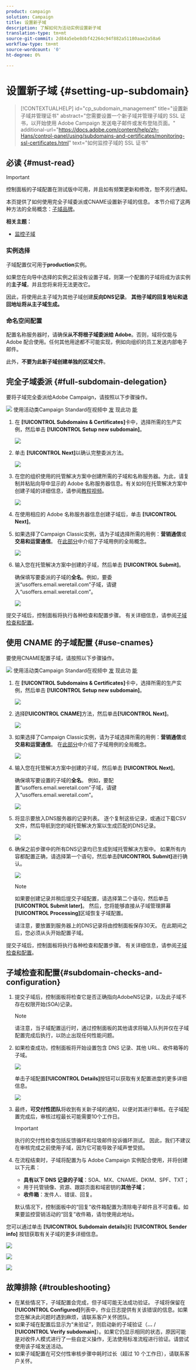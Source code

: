```yaml
---
product: campaign
solution: Campaign
title: 设置新子域
description: 了解如何为活动实例设置新子域
translation-type: tm+mt
source-git-commit: 2d84a5ebe8dbf42264c94f882a51180aae2a58a6
workflow-type: tm+mt
source-wordcount: '0'
ht-degree: 0%

---
```



# 设置新子域 {#setting-up-subdomain}

>[!CONTEXTUALHELP]
>id="cp_subdomain_management"
>title="设置新子域并管理证书"
>abstract="您需要设置一个新子域并管理子域的 SSL 证书，以开始使用 Adobe Campaign 发送电子邮件或发布登陆页面。"
>additional-url="https://docs.adobe.com/content/help/zh-Hans/control-panel/using/subdomains-and-certificates/monitoring-ssl-certificates.html" text="如何监控子域的 SSL 证书"

## 必读 {#must-read}

>[!IMPORTANT]
>
>控制面板的子域配置在测试版中可用，并且如有频繁更新和修改，恕不另行通知。

本页提供了如何使用完全子域委派或CNAME设置新子域的信息。 本节介绍了这两种方法的全局概念：[子域品牌](../../subdomains-certificates/using/subdomains-branding.md)。

**相关主题：**

* [监控子域](../../subdomains-certificates/using/monitoring-subdomains.md)

### 实例选择

子域配置仅可用于&#x200B;**production**&#x200B;实例。

如果您在向导中选择的实例之前没有设置子域，则第一个配置的子域将成为该实例的&#x200B;**主子域**，并且您将来将无法更改它。

因此，将使用此主子域为其他子域创建&#x200B;**反向DNS记录**。 **其他子域的回复地址和退回地址将从主子域生成。**

### 命名空间配置

配置名称服务器时，请确保&#x200B;**从不将根子域委派给 Adobe**。否则，域将仅能与 Adobe 配合使用。任何其他用途都不可能实现，例如向组织的员工发送内部电子邮件。

此外，**不要为此新子域创建单独的区域文件**。

## 完全子域委派 {#full-subdomain-delegation}

要将子域完全委派给Adobe Campaign，请按照以下步骤操作。

![](assets/do-not-localize/how-to-video.png) 使用活动类Campaign Standard在视频中 [发](https://experienceleague.adobe.com/docs/campaign-classic-learn/control-panel/subdomains-and-certificates/subdomain-delegation.html?lang=en#subdomains-and-certificates) 现此功 [能](https://experienceleague.adobe.com/docs/campaign-standard-learn/control-panel/subdomains-and-certificates/subdomain-delegation.html?lang=en#subdomains-and-certificates)

1. 在 **[!UICONTROL Subdomains & Certificates]**&#x200B;卡中，选择所需的生产实例，然后单击 **[!UICONTROL Setup new subdomain]**。

   ![](assets/subdomain1.png)

1. 单击 **[!UICONTROL Next]**&#x200B;以确认完整委派方法。

   ![](assets/subdomain3.png)

1. 在您的组织使用的托管解决方案中创建所需的子域和名称服务器。为此，请复制并粘贴向导中显示的 Adobe 名称服务器信息。有关如何在托管解决方案中创建子域的详细信息，请参阅[教程视频](https://video.tv.adobe.com/v/30175?captions=chi_hans)。

   ![](assets/subdomain4.png)

1. 在使用相应的 Adobe 名称服务器信息创建子域后，单击 **[!UICONTROL Next]**。

1. 如果选择了Campaign Classic实例，请为子域选择所需的用例：**营销通信**&#x200B;或&#x200B;**交易和运营通信**。 在[此部分](../../subdomains-certificates/using/subdomains-branding.md#about-subdomains-use-cases)中介绍了子域用例的全局概念。

   ![](assets/subdomain5.png)

1. 输入您在托管解决方案中创建的子域，然后单击 **[!UICONTROL Submit]**。

   确保填写要委派的子域的&#x200B;**全名**。例如，要委派“usoffers.email.weretail.com”子域，请键入“usoffers.email.weretail.com”。

   ![](assets/subdomain6.png)

提交子域后，控制面板将执行各种检查和配置步骤。 有关详细信息，请参阅[子域检查和配置](#subdomain-checks-and-configuration)。

## 使用 CNAME 的子域配置 {#use-cnames}

要使用CNAME配置子域，请按照以下步骤操作。

![](assets/do-not-localize/how-to-video.png) 使用活动类Campaign Standard在视频中 [发](https://experienceleague.adobe.com/docs/campaign-classic-learn/control-panel/subdomains-and-certificates/delegating-subdomains-using-cname.html?lang=en#subdomains-and-certificates) 现此功 [能](https://experienceleague.adobe.com/docs/campaign-standard-learn/control-panel/subdomains-and-certificates/delegating-subdomains-using-cname.html?lang=en)

1. 在 **[!UICONTROL Subdomains & Certificates]**&#x200B;卡中，选择所需的生产实例，然后单击 **[!UICONTROL Setup new subdomain]**。

   ![](assets/subdomain1.png)

1. 选择&#x200B;**[!UICONTROL CNAME]**&#x200B;方法，然后单击&#x200B;**[!UICONTROL Next]**。

   ![](assets/cname-method-selection.png)

1. 如果选择了Campaign Classic实例，请为子域选择所需的用例：**营销通信**&#x200B;或&#x200B;**交易和运营通信**。 在[此部分](../../subdomains-certificates/using/subdomains-branding.md#about-subdomains-use-cases)中介绍了子域用例的全局概念。

   ![](assets/cname-use-case.png)

1. 输入您在托管解决方案中创建的子域，然后单击 **[!UICONTROL Next]**。

   确保填写要设置的子域的&#x200B;**全名**。 例如，要配置“usoffers.email.weretail.com”子域，请键入“usoffers.email.weretail.com”。

   ![](assets/cname-submit.png)

1. 将显示要放入DNS服务器的记录列表。 逐个复制这些记录，或通过下载CSV文件，然后导航到您的域托管解决方案以生成匹配的DNS记录。

   ![](assets/cname-generate-record.png)

1. 确保之前步骤中的所有DNS记录均已生成到域托管解决方案中。 如果所有内容都配置正确，请选择第一个语句，然后单击&#x200B;**[!UICONTROL Submit]**&#x200B;进行确认。

   ![](assets/cname-confirmation.png)

   >[!NOTE]
   >
   >如果要创建记录并稍后提交子域配置，请选择第二个语句，然后单击&#x200B;**[!UICONTROL Submit later]**。 然后，您将能够直接从子域管理屏幕&#x200B;**[!UICONTROL Processing]**&#x200B;区域恢复子域配置。
   >
   >请注意，要放置到服务器上的DNS记录将由控制面板保存30天。 在此期间之后，您必须从头开始配置子域。

提交子域后，控制面板将执行各种检查和配置步骤。 有关详细信息，请参阅[子域检查和配置](#subdomain-checks-and-configuration)。

## 子域检查和配置{#subdomain-checks-and-configuration}

1. 提交子域后，控制面板将检查它是否正确指向AdobeNS记录，以及此子域不存在权限开始(SOA)记录。

   >[!NOTE]
   >
   >请注意，当子域配置运行时，通过控制面板的其他请求将输入队列并仅在子域配置完成后执行，以防止出现任何性能问题。

1. 如果检查成功，控制面板将开始设置包含 DNS 记录、其他 URL、收件箱等的子域。

   ![](assets/subdomain7.png)

   单击子域配置&#x200B;**[!UICONTROL Details]**&#x200B;按钮可以获取有关配置进度的更多详细信息。

   ![](assets/subdomain_audit.png)

1. 最终，**可交付性团队**&#x200B;将收到有关新子域的通知，以便对其进行审核。在子域配置完成后，审核过程最长可能需要10个工作日。

   >[!IMPORTANT]
   >
   >执行的交付性检查包括反馈循环和垃圾邮件投诉循环测试。 因此，我们不建议在审核完成之前使用子域，因为它可能导致子域声誉受损。

1. 在流程结束时，子域将配置为与 Adobe Campaign 实例配合使用，并将创建以下元素：

   * **具有以下 DNS 记录的子域**：SOA、MX、CNAME、DKIM、SPF、TXT；
   * 用于托管镜像、资源、跟踪页面和域密钥的&#x200B;**其他子域**；
   * **收件箱**：发件人、错误、回复。

   默认情况下，控制面板中的“回复”收件箱配置为清除电子邮件且不可查看。如果要监控营销活动的“回复”收件箱，请勿使用此地址。

您可以通过单击 **[!UICONTROL Subdomain details]**&#x200B;和 **[!UICONTROL Sender info]** 按钮获取有关子域的更多详细信息。

![](assets/detail_buttons.png)

![](assets/subdomain_details.png)

![](assets/sender_info.png)

## 故障排除 {#troubleshooting}

* 在某些情况下，子域配置会完成，但子域可能无法成功验证。 子域将保留在&#x200B;**[!UICONTROL Configured]**&#x200B;列表中，作业日志提供有关该错误的信息。如果您在解决此问题时遇到麻烦，请联系客户关怀团队。
* 如果子域在配置后显示为“未验证”，则启动新的子域验证（**...** / **[!UICONTROL Verify subdomain]**）。如果它仍显示相同的状态，原因可能是对收件人模式进行了一些自定义操作，无法使用标准流程进行验证。请尝试使用该子域发送活动。
* 如果子域配置在可交付性审核步骤中耗时过长（超过 10 个工作日），请联系客户关怀。
